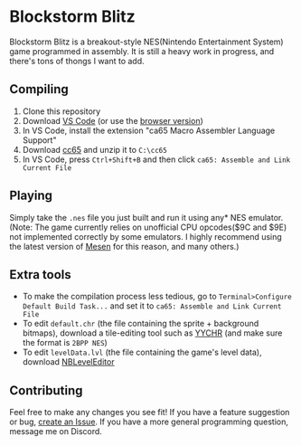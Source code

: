 # Blockstorm Blitz

Blockstorm Blitz is a breakout-style NES(Nintendo Entertainment System) game programmed in assembly. It is still a heavy work in progress, and there's tons of thongs I want to add.

## Compiling

1. Clone this repository
2. Download [VS Code](code.visualstudio.com/download) (or use the [browser version](vscode.dev))
3. In VS Code, install the extension "ca65 Macro Assembler Language Support"
4. Download [cc65](cc65.github.io/getting-started.htm) and unzip it to `C:\cc65`
5. In VS Code, press `Ctrl+Shift+B` and then click `ca65: Assemble and Link Current File`

## Playing

Simply take the `.nes` file you just built and run it using any* NES emulator.
(Note: The game currently relies on unofficial CPU opcodes($9C and $9E) not implemented correctly by some emulators. I highly recommend using the latest version of [Mesen](https://github.com/SourMesen/Mesen2) for this reason, and many others.)

## Extra tools

- To make the compilation process less tedious, go to `Terminal>Configure Default Build Task...` and set it to `ca65: Assemble and Link Current File`
- To edit `default.chr` (the file containing the sprite + background bitmaps), download a tile-editing tool such as [YYCHR](https://w.atwiki.jp/yychr/) (and make sure the format is `2BPP NES`)
- To edit `levelData.lvl` (the file containing the game's level data), download [NBLevelEditor](github.com/Merlin1247/NBLevelEditor)

## Contributing

Feel free to make any changes you see fit! If you have a feature suggestion or bug, [create an Issue](https://github.com/Merlin1247/blockstorm-blitz/issues). If you have a more general programming question, message me on Discord.

